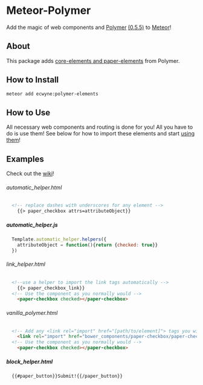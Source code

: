 # Meteor-Polymer

Add the magic of web components and [Polymer](http://polymer-project.org) [(0.5.5)](https://github.com/polymer/polymer/releases) to [Meteor](http://meteor.com)!

## About
This package adds [core-elements and paper-elements](http://www.polymer-project.org/docs/elements/) from Polymer.

## How to Install

```bash
meteor add ecwyne:polymer-elements
```

## How to Use
All necessary web components and routing is done for you! All you have to do is use them! See below for how to import these elements and start [using them](https://www.polymer-project.org/0.5/docs/start/usingelements.html#using)! 

## Examples
Check out the [wiki](https://github.com/ecwyne/meteor-polymer-elements/wiki/Examples)!
###### automatic_helper.html
```html
  <!-- replace dashes with underscores for any element -->
	{{> paper_checkbox attrs=attributeObject}}
```
##### automatic_helper.js
```js
  Template.automatic_helper.helpers({
    attributeObject = function(){return {checked: true}}
  })
```
###### link_helper.html
```html
  <!--use a helper to import the link tags automatically -->
    {{> paper_checkbox_link}}
  <!-- Use the component as you normally would -->
	<paper-checkbox checked></paper-checkbox>
```
###### vanilla_polymer.html
```html
  <!-- Add any <link rel="import" href="[path/to/element]"> tags you will use -->
	<link rel="import" href="bower_components/paper-checkbox/paper-checkbox.html">
  <!-- Use the component as you normally would -->
	<paper-checkbox checked></paper-checkbox>
```
##### block_helper.html
```html
  {{#paper_button}}Submit!{{/paper_button}}
```
